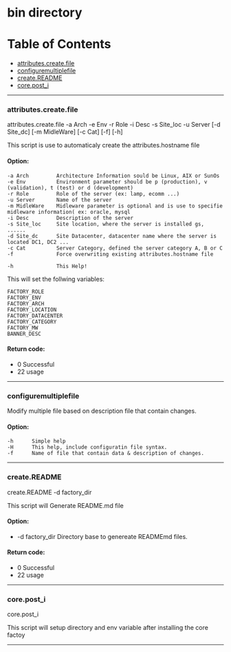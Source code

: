 
# bin directory

# Table of Contents

   * [attributes.create.file](#attributes.create.file)
   * [configuremultiplefile](#configuremultiplefile)
   * [create.README](#create.README)
   * [core.post_i](#core.post_i)

---


### attributes.create.file

 attributes.create.file -a Arch -e Env -r Role -i Desc -s Site_loc -u Server [-d Site_dc] [-m MidleWare] [-c Cat] [-f] [-h]

 This script is use to automaticaly create the attributes.hostname file

#### Option:

	-a Arch         Architecture Information sould be Linux, AIX or SunOs
	-e Env          Environment parameter should be p (production), v (validation), t (test) or d (development)
	-r Role         Role of the server (ex: lamp, ecomm ...)
	-u Server       Name of the server
	-m MidleWare    Midleware parameter is optional and is use to specifie midleware information( ex: oracle, mysql
	-i Desc         Description of the server
	-s Site_loc     Site location, where the server is installed gs, ......
	-d Site_dc      Site Datacenter, datacenter name where the server is located DC1, DC2 ...
	-c Cat          Server Category, defined the server category A, B or C
	-f              Force overwriting existing attributes.hostname file

	-h              This Help!

 This will set the follwing variables:

	FACTORY_ROLE
	FACTORY_ENV
	FACTORY_ARCH
	FACTORY_LOCATION
	FACTORY_DATACENTER
	FACTORY_CATEGORY
	FACTORY_MW
	BANNER_DESC

#### Return code:

 * 0    Successful
 * 22   usage

---
### configuremultiplefile

 Modify multiple file based on description file that contain changes.

#### Option:

	-h      Simple help
	-H      This help, include configuratin file syntax.
	-f      Name of file that contain data & description of changes.

---
###  create.README

  create.README -d factory_dir

 This script will Generate README.md file

#### Option:

 * -d factory_dir       Directory base to genereate READMEmd files.

#### Return code:

 * 0    Successful
 * 22   usage

---
### core.post_i

 core.post_i

 This script will setup directory and env variable after installing the core factoy

---

